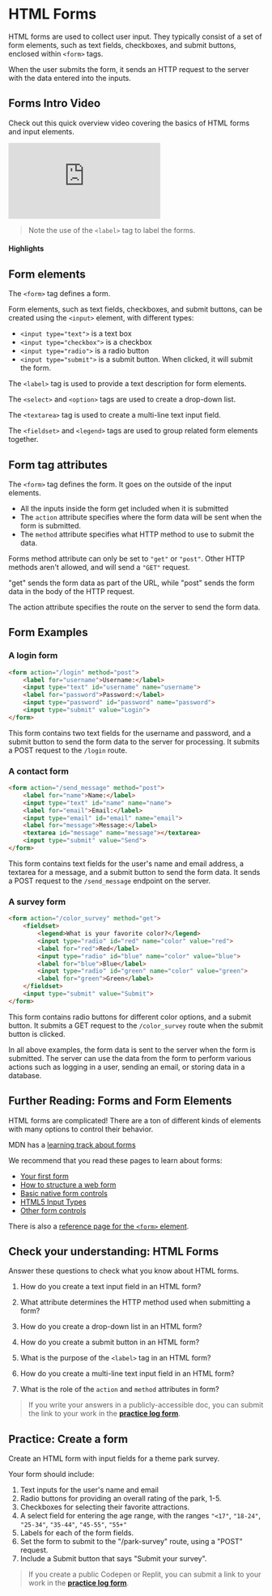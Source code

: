 # HTML Forms

HTML forms are used to collect user input. They typically consist of a set of form elements, such as text fields, checkboxes, and submit buttons, enclosed within `<form>` tags.

When the user submits the form, it sends an HTTP request to the server with the data entered into the inputs.

## Forms Intro Video

Check out this quick overview video covering the basics of HTML forms and input elements.

<div class="embed"><iframe src="https://www.youtube.com/embed/2O8pkybH6po" title="YouTube video player" frameborder="0" allow="accelerometer; autoplay; clipboard-write; encrypted-media; gyroscope; picture-in-picture; web-share" allowfullscreen></iframe></div>

> Note the use of the `<label>` tag to label the forms.

#### Highlights
## Form elements

The `<form>` tag defines a form.

Form elements, such as text fields, checkboxes, and submit buttons, can be created using the `<input>` element, with different types:

- `<input type="text">` is a text box
- `<input type="checkbox">` is a checkbox
- `<input type="radio">` is a radio button
- `<input type="submit">` is a submit button. When clicked, it will submit the form.

The `<label>` tag is used to provide a text description for form elements.

The `<select>` and `<option>` tags are used to create a drop-down list.

The `<textarea>` tag is used to create a multi-line text input field.

The `<fieldset>` and `<legend>` tags are used to group related form elements together.

## Form tag attributes

The `<form>` tag defines the form. It goes on the outside of the input elements.

* All the inputs inside the form get included when it is submitted
* The `action` attribute specifies where the form data will be sent when the form is submitted.
* The `method` attribute specifies what HTTP method to use to submit the data. 

Forms method attribute can only be set to `"get"` or `"post"`. Other HTTP methods aren't allowed, and will send a `"GET"` request.

"get" sends the form data as part of the URL, while "post" sends the form data in the body of the HTTP request.

The action attribute specifies the route on the server to send the form data.

## Form Examples

### A login form

```html
<form action="/login" method="post">
    <label for="username">Username:</label>
    <input type="text" id="username" name="username">
    <label for="password">Password:</label>
    <input type="password" id="password" name="password">
    <input type="submit" value="Login">
</form>
```

This form contains two text fields for the username and password, and a submit button to send the form data to the server for processing. It submits a POST request to the `/login` route.

### A contact form

```html
<form action="/send_message" method="post">
    <label for="name">Name:</label>
    <input type="text" id="name" name="name">
    <label for="email">Email:</label>
    <input type="email" id="email" name="email">
    <label for="message">Message:</label>
    <textarea id="message" name="message"></textarea>
    <input type="submit" value="Send">
</form>
```

This form contains text fields for the user's name and email address, a textarea for a message, and a submit button to send the form data. It sends a POST request to the `/send_message` endpoint on the server.

### A survey form

```html
<form action="/color_survey" method="get">
    <fieldset>
        <legend>What is your favorite color?</legend>
        <input type="radio" id="red" name="color" value="red">
        <label for="red">Red</label>
        <input type="radio" id="blue" name="color" value="blue">
        <label for="blue">Blue</label>
        <input type="radio" id="green" name="color" value="green">
        <label for="green">Green</label>
    </fieldset>
    <input type="submit" value="Submit">
</form>
```

This form contains radio buttons for different color options, and a submit button. It submits a GET request to the `/color_survey` route when the submit button is clicked.

In all above examples, the form data is sent to the server when the form is submitted. The server can use the data from the form to perform various actions such as logging in a user, sending an email, or storing data in a database.

## Further Reading: Forms and Form Elements

HTML forms are complicated! There are a ton of different kinds of elements with many options to control their behavior.

MDN has a [learning track about forms](https://developer.mozilla.org/en-US/docs/Learn/Forms)

We recommend that you read these pages to learn about forms:

- [Your first form](https://developer.mozilla.org/en-US/docs/Learn/Forms/Your_first_form)
- [How to structure a web form](https://developer.mozilla.org/en-US/docs/Learn/Forms/How_to_structure_a_web_form)
- [Basic native form controls](https://developer.mozilla.org/en-US/docs/Learn/Forms/Basic_native_form_controls)
- [HTML5 Input Types](https://developer.mozilla.org/en-US/docs/Learn/Forms/HTML5_input_types)
- [Other form controls](https://developer.mozilla.org/en-US/docs/Learn/Forms/Other_form_controls)

There is also a [reference page for the `<form>` element](https://developer.mozilla.org/en-US/docs/Web/HTML/Element/form).

## Check your understanding: HTML Forms

Answer these questions to check what you know about HTML forms. 

1. How do you create a text input field in an HTML form?

2. What attribute determines the HTTP method used when submitting a form?

3. How do you create a drop-down list in an HTML form?

4. How do you create a submit button in an HTML form?

5. What is the purpose of the `<label>` tag in an HTML form?

6. How do you create a multi-line text input field in an HTML form?

7. What is the role of the `action` and `method` attributes in form?

> If you write your answers in a publicly-accessible doc, you can submit the link to your work in the **[practice log form](https://forms.gle/z8GVWpkbPAtsu4b98)**.

## Practice: Create a form

Create an HTML form with input fields for a theme park survey.

Your form should include:

1. Text inputs for the user's name and email
2. Radio buttons for providing an overall rating of the park, 1-5.
3. Checkboxes for selecting their favorite attractions. 
4. A select field for entering the age range, with the ranges `"<17"`, `"18-24"`, `"25-34"`, `"35-44"`, `"45-55"`, `"55+"`
5. Labels for each of the form fields.
6. Set the form to submit to the "/park-survey" route, using a "POST" request.
7. Include a Submit button that says "Submit your survey".

> If you create a public Codepen or Replit, you can submit a link to your work in the **[practice log form](https://forms.gle/z8GVWpkbPAtsu4b98)**.
